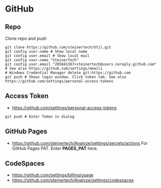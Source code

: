 # GitHub

## Repo
Clone repo and push
```
git clone https://github.com/steinertech/Util.git
git config user.name # Show local name
git config user.email # Show local mail
git config user.name "SteinerTech"
git config user.email "205841367+steinertech@users.noreply.github.com" # See also https://github.com/settings/emails
# Windows Credential Manager delete git:https://github.com
git push # Shows login window. Click token tab. See also https://github.com/settings/personal-access-tokens
```

## Access Token
* https://github.com/settings/personal-access-tokens
```
git push # Enter Token in dialog
```

## GitHub Pages
* https://github.com/steinertech/Analyze/settings/secrets/actions For GitHub Pages PAT. Enter **PAGES_PAT** here.

## CodeSpaces
* https://github.com/settings/billing/usage
* https://github.com/steinertech/Analyze/settings/codespaces
